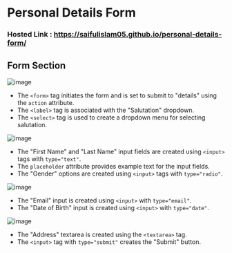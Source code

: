 # Personal Details Form

### Hosted Link : https://saifulislam05.github.io/personal-details-form/
## Form Section

![image](https://github.com/saifulislam05/personal-details-form/assets/73392705/d6c866b2-fc6e-4a46-8463-ff35006496cc)
- The `<form>` tag initiates the form and is set to submit to "details" using the `action` attribute.
- The `<label>` tag is associated with the "Salutation" dropdown.
- The `<select>` tag is used to create a dropdown menu for selecting salutation.

![image](https://github.com/saifulislam05/personal-details-form/assets/73392705/289e1f68-6b4b-4f8d-8989-fc29cf262c0d)
- The "First Name" and "Last Name" input fields are created using `<input>` tags with `type="text"`.
- The `placeholder` attribute provides example text for the input fields.
- The "Gender" options are created using `<input>` tags with `type="radio"`.

![image](https://github.com/saifulislam05/personal-details-form/assets/73392705/975d2a18-245b-4a45-84a4-931786f45aea)
- The "Email" input is created using `<input>` with `type="email"`.
- The "Date of Birth" input is created using `<input>` with `type="date"`.

![image](https://github.com/saifulislam05/personal-details-form/assets/73392705/f26d815a-3c3c-4f57-bdd1-dd825e010854)
- The "Address" textarea is created using the `<textarea>` tag.
- The `<input>` tag with `type="submit"` creates the "Submit" button.

